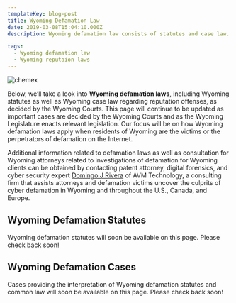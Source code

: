 ```yaml
---
templateKey: blog-post
title: Wyoming Defamation Law
date: 2019-03-08T15:04:10.000Z
description: Wyoming defamation law consists of statutes and case law.  Defamation law in Wyoming may include libel, slander, false light, intereference with business relations, and other torts.  

tags:
  - Wyoming defamation law
  - Wyoming reputaion laws
---
```

![chemex](/img/chemex.jpg)

Below, we’ll take a look into **Wyoming defamation laws**, including Wyoming statutes as well as Wyoming case law regarding reputation offenses, as decided by the Wyoming Courts.  This page will continue to be updated as important cases are decided by the Wyoming Courts and as the Wyoming Legislature enacts relevant legislation.  Our focus will be on how Wyoming defamation laws apply when residents of Wyoming are the victims or the perpetrators of defamation on the Internet.

Additional information related to defamation laws as well as consultation for Wyoming attorneys related to investigations of defamation for Wyoming clients can be obtained by contacting patent attorney, digital forensics, and cyber security expert [Domingo J Rivera](http://www.cyberforensics.tech) of AVM Technology, a consulting firm that assists attorneys and defamation victims uncover the culprits of cyber defamation in Wyoming and throughout the U.S., Canada, and Europe. 

## Wyoming Defamation Statutes

Wyoming defamation statutes will soon be available on this page.  Please check back soon! 

## Wyoming Defamation Cases

Cases providing the interpretation of Wyoming defamation statutes and common law will soon be available on this page.  Please check back soon! 
